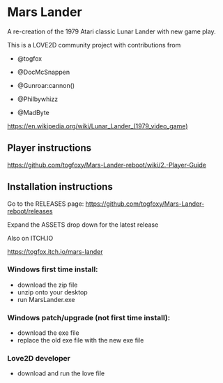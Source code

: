 # Mars Lander

A re-creation of the 1979 Atari classic Lunar Lander with new game play.

This is a LOVE2D community project with contributions from 

* @togfox

* @DocMcSnappen

* @Gunroar:cannon()

* @Philbywhizz

* @MadByte

https://en.wikipedia.org/wiki/Lunar_Lander_(1979_video_game)

## Player instructions

https://github.com/togfoxy/Mars-Lander-reboot/wiki/2.-Player-Guide

## Installation instructions

Go to the RELEASES page: https://github.com/togfoxy/Mars-Lander-reboot/releases

Expand the ASSETS drop down for the latest release

Also on ITCH.IO

https://togfox.itch.io/mars-lander

### Windows first time install:

- download the zip file
- unzip onto your desktop
- run MarsLander.exe

### Windows patch/upgrade (not first time install):

- download the exe file
- replace the old exe file with the new exe file

### Love2D developer

- download and run the love file



